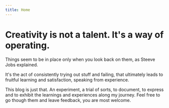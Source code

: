 ```yaml
---
title: Home
---
```

# Creativity is not a talent. It's a way of operating.

Things seem to be in place only when you look back on them, as Steeve Jobs explained.

It's the act of consistently trying out stuff and failing, that ultimately leads to fruitful learning
and satisfaction, speaking from experience.

This blog is just that. An experiment, a trial of sorts, to document, to express and to exhibit the learnings and 
experiences along my journey. Feel free to go though them and leave feedback, you are most welcome.